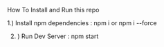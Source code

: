 How To Install and Run this repo

1.) Install npm dependencies : npm i or npm i --force

2. ) Run Dev Server : npm start